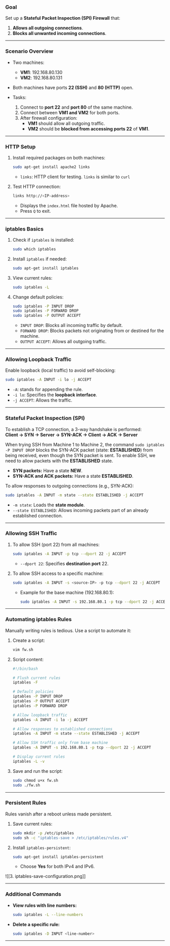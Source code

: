 ### **Goal**

Set up a **Stateful Packet Inspection (SPI) Firewall** that:

1. **Allows all outgoing connections**.
2. **Blocks all unwanted incoming connections**.

---

### **Scenario Overview**

- Two machines:
    
    - **VM1**: 192.168.80.130
    - **VM2**: 192.168.80.131
- Both machines have ports **22 (SSH)** and **80 (HTTP)** open.
    
- Tasks:
    
    1. Connect to **port 22** and **port 80** of the same machine.
    2. Connect between **VM1 and VM2** for both ports.
    3. After firewall configuration:
        - **VM1** should allow all outgoing traffic.
        - **VM2** should be **blocked from accessing ports 22** of **VM1**.

---

### **HTTP Setup**

1. Install required packages on both machines:
    
    ```bash
    sudo apt-get install apache2 links
    ```
    
    - `links`: HTTP client for testing. `links` is similar to `curl`
2. Test HTTP connection:
    
    ```bash
    links http://<IP-address>
    ```
    
    - Displays the `index.html` file hosted by Apache.
    - Press `Q` to exit.

---

### **iptables Basics**

1. Check if `iptables` is installed:
    
    ```bash
    sudo which iptables
    ```
    
2. Install `iptables` if needed:
    
    ```bash
    sudo apt-get install iptables
    ```
    
3. View current rules:
    
    ```bash
    sudo iptables -L
    ```
    
4. Change default policies:
    
    ```bash
    sudo iptables -P INPUT DROP
    sudo iptables -P FORWARD DROP
    sudo iptables -P OUTPUT ACCEPT
    ```
    
    - `INPUT DROP`: Blocks all incoming traffic by default.
    - `FORWARD DROP`: Blocks packets not originating from or destined for the machine.
    - `OUTPUT ACCEPT`: Allows all outgoing traffic.

---

### **Allowing Loopback Traffic**

Enable loopback (local traffic) to avoid self-blocking:

```bash
sudo iptables -A INPUT -i lo -j ACCEPT
```

- `-A`: stands for appending the rule.
- `-i lo`: Specifies the **loopback interface**.
- `-j ACCEPT`: Allows the traffic.

---

### **Stateful Packet Inspection (SPI)**

To establish a TCP connection, a 3-way handshake is performed:  
**Client → SYN → Server → SYN-ACK → Client → ACK → Server**

When trying SSH from Machine 1 to Machine 2, the command `sudo iptables -P INPUT DROP` blocks the SYN-ACK packet (state: **ESTABLISHED**) from being received, even though the SYN packet is sent. To enable SSH, we need to allow packets with the **ESTABLISHED** state.

- **SYN packets:** Have a state **NEW**.
- **SYN-ACK and ACK packets:** Have a state **ESTABLISHED**.

To allow responses to outgoing connections (e.g., SYN-ACK):

```bash
sudo iptables -A INPUT -m state --state ESTABLISHED -j ACCEPT
```

- `-m state`: Loads the **state module**.
- `--state ESTABLISHED`: Allows incoming packets part of an already established connection.

---

### **Allowing SSH Traffic**

1. To allow SSH (port 22) from all machines:
    
    ```bash
    sudo iptables -A INPUT -p tcp --dport 22 -j ACCEPT
    ```
    
    - `--dport 22`: Specifies **destination port** 22.
2. To allow SSH access to a specific machine:
    
    ```bash
    sudo iptables -A INPUT -s <source-IP> -p tcp --dport 22 -j ACCEPT
    ```
    
    - Example for the base machine (192.168.80.1):
        
        ```bash
        sudo iptables -A INPUT -s 192.168.80.1 -p tcp --dport 22 -j ACCEPT
        ```
        

---

### **Automating iptables Rules**

Manually writing rules is tedious. Use a script to automate it:

1. Create a script:
    
    ```bash
    vim fw.sh
    ```
    
2. Script content:
    
    ```bash
    #!/bin/bash
    
    # Flush current rules
    iptables -F
    
    # Default policies
    iptables -P INPUT DROP
    iptables -P OUTPUT ACCEPT
    iptables -P FORWARD DROP
    
    # Allow loopback traffic
    iptables -A INPUT -i lo -j ACCEPT
    
    # Allow responses to established connections
    iptables -A INPUT -m state --state ESTABLISHED -j ACCEPT
    
    # Allow SSH traffic only from base machine
    iptables -A INPUT -s 192.168.80.1 -p tcp --dport 22 -j ACCEPT
    
    # Display current rules
    iptables -L -v
    ```
    
3. Save and run the script:
    
    ```bash
    sudo chmod u+x fw.sh
    sudo ./fw.sh
    ```
    

---

### **Persistent Rules**

Rules vanish after a reboot unless made persistent.

1. Save current rules:
    
    ```bash
    sudo mkdir -p /etc/iptables
    sudo sh -c "iptables-save > /etc/iptables/rules.v4"
    ```
    
2. Install `iptables-persistent`:
    
    ```bash
    sudo apt-get install iptables-persistent
    ```
    
    - Choose **Yes** for both IPv4 and IPv6.

![[3. iptables-save-configuration.png]]

---

### **Additional Commands**

- **View rules with line numbers:**
    
    ```bash
    sudo iptables -L --line-numbers
    ```
    
- **Delete a specific rule:**
    
    ```bash
    sudo iptables -D INPUT <line-number>
    ```
    

---